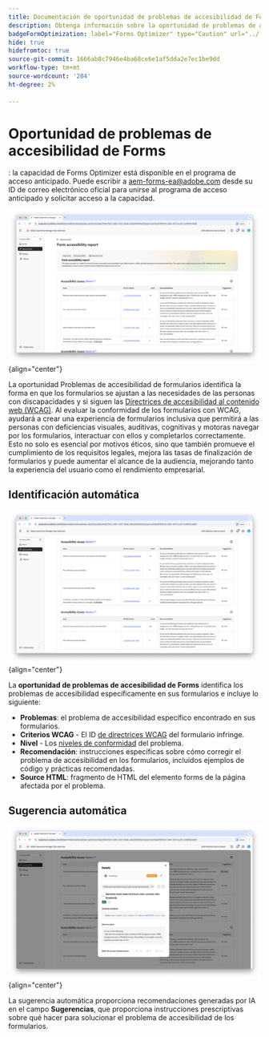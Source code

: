 ```yaml
---
title: Documentación de oportunidad de problemas de accesibilidad de Forms
description: Obtenga información sobre la oportunidad de problemas de accesibilidad de los formularios y cómo utilizarla para mejorar la accesibilidad de los formularios y la experiencia del usuario en el sitio web.
badgeFormOptimization: label="Forms Optimizer" type="Caution" url="../../opportunity-types/form-optimization.md" tooltip="Forms Optimizer"
hide: true
hidefromtoc: true
source-git-commit: 1666ab8c7946e4ba68ce6e1af5dda2e7ec1be9dd
workflow-type: tm+mt
source-wordcount: '284'
ht-degree: 2%

---
```



# Oportunidad de problemas de accesibilidad de Forms

<span class="preview">: la capacidad de Forms Optimizer está disponible en el programa de acceso anticipado. Puede escribir a aem-forms-ea@adobe.com desde su ID de correo electrónico oficial para unirse al programa de acceso anticipado y solicitar acceso a la capacidad. </span>

![Oportunidad de problemas de accesibilidad de Forms](./assets/forms-accessibility-issues/hero.png){align="center"}

La oportunidad Problemas de accesibilidad de formularios identifica la forma en que los formularios se ajustan a las necesidades de las personas con discapacidades y si siguen las [Directrices de accesibilidad al contenido web (WCAG)](https://www.w3.org/TR/WCAG21/). Al evaluar la conformidad de los formularios con WCAG, ayudará a crear una experiencia de formularios inclusiva que permitirá a las personas con deficiencias visuales, auditivas, cognitivas y motoras navegar por los formularios, interactuar con ellos y completarlos correctamente. Esto no solo es esencial por motivos éticos, sino que también promueve el cumplimiento de los requisitos legales, mejora las tasas de finalización de formularios y puede aumentar el alcance de la audiencia, mejorando tanto la experiencia del usuario como el rendimiento empresarial.

## Identificación automática

![Identificar automáticamente problemas de accesibilidad de formularios](./assets/forms-accessibility-issues/auto-identify.png){align="center"}

La **oportunidad de problemas de accesibilidad de Forms** identifica los problemas de accesibilidad específicamente en sus formularios e incluye lo siguiente:

* **Problemas**: el problema de accesibilidad específico encontrado en sus formularios.
* **Criterios WCAG** - El ID [de directrices WCAG](https://www.w3.org/TR/WCAG21/) del formulario infringe.
* **Nivel** - Los [niveles de conformidad](https://www.w3.org/WAI/WCAG21/Understanding/conformance#levels) del problema.
* **Recomendación**: instrucciones específicas sobre cómo corregir el problema de accesibilidad en los formularios, incluidos ejemplos de código y prácticas recomendadas.
* **Source HTML**: fragmento de HTML del elemento forms de la página afectada por el problema.

## Sugerencia automática

![Sugerencia automática de problemas de accesibilidad de formularios](./assets/forms-accessibility-issues/auto-suggest.png){align="center"}

La sugerencia automática proporciona recomendaciones generadas por IA en el campo **Sugerencias**, que proporciona instrucciones prescriptivas sobre qué hacer para solucionar el problema de accesibilidad de los formularios.

<!-- 

## Auto-optimize

[!BADGE Ultimate]{type=Positive tooltip="Ultimate"}

![Auto-optimize forms accessibility issues](./assets/accessibility-issues/auto-optimize.png){align="center"}

Sites Optimizer Ultimate adds the ability to deploy auto-optimization for the form accessibility issues found.

>[!BEGINTABS]

>[!TAB Deploy optimization]

{{auto-optimize-deploy-optimization-slack}}

>[!TAB Request approval]

{{auto-optimize-request-approval}}

>[!ENDTABS]
-->

